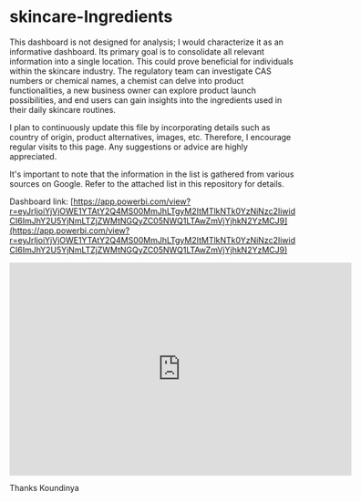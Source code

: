 # skincare-Ingredients

This dashboard is not designed for analysis; I would characterize it as an informative dashboard. Its primary goal is to consolidate all relevant information into a single location. This could prove beneficial for individuals within the skincare industry. The regulatory team can investigate CAS numbers or chemical names, a chemist can delve into product functionalities, a new business owner can explore product launch possibilities, and end users can gain insights into the ingredients used in their daily skincare routines.

I plan to continuously update this file by incorporating details such as country of origin, product alternatives, images, etc. Therefore, I encourage regular visits to this page. Any suggestions or advice are highly appreciated.

It's important to note that the information in the list is gathered from various sources on Google. Refer to the attached list in this repository for details.



Dashboard link: [https://app.powerbi.com/view?r=eyJrIjoiYjVjOWE1YTAtY2Q4MS00MmJhLTgyM2ItMTlkNTk0YzNiNzc2IiwidCI6ImJhY2U5YjNmLTZjZWMtNGQyZC05NWQ1LTAwZmVjYjhkN2YzMCJ9](https://app.powerbi.com/view?r=eyJrIjoiYjVjOWE1YTAtY2Q4MS00MmJhLTgyM2ItMTlkNTk0YzNiNzc2IiwidCI6ImJhY2U5YjNmLTZjZWMtNGQyZC05NWQ1LTAwZmVjYjhkN2YzMCJ9) 



<iframe title="Report Section" width="600" height="373.5" src="https://app.powerbi.com/view?r=eyJrIjoiYjVjOWE1YTAtY2Q4MS00MmJhLTgyM2ItMTlkNTk0YzNiNzc2IiwidCI6ImJhY2U5YjNmLTZjZWMtNGQyZC05NWQ1LTAwZmVjYjhkN2YzMCJ9" frameborder="0" allowFullScreen="true"></iframe>

Thanks
Koundinya
